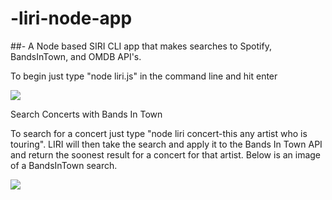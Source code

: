 # -liri-node-app


##- A Node based SIRI CLI app that makes searches to Spotify, BandsInTown, and OMDB API's.



To begin just type "node liri.js" in the command line and hit enter

![](images/SceenShot1.png)


Search Concerts with Bands In Town

To search for a concert just type "node liri concert-this any artist who is touring". LIRI will then take the search and apply it to the Bands In Town API and return the soonest result for a concert for that artist. Below is an image of a BandsInTown search.

![](images/SceenShot2.png)
